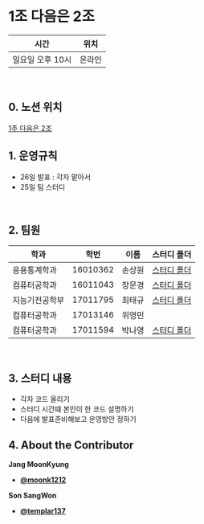 # 1조 다음은 2조

| 시간 | 위치 |
|----------|------|
| 일요일 오후 10시 | 온라인 | 

<br>

## 0. 노션 위치

[1주 다음은 2조](https://www.notion.so/1-2-69a67019cae2412c9f84f8c44639bab4)

##  1. 운영규칙 
- 26일 발표 : 각자 맡아서
- 25일 팀 스터디
 
 
<br>
 

## 2. 팀원
| 학과 | 학번 | 이름 |스터디 폴더|
| ---- | ---- | ---- |----|
| 응용통계학과     |  16010362    |  손상원   |[스터디 폴더](https://github.com/templar137/AI-/blob/main/AI%20study%20files%26codes)
| 컴퓨터공학과     |  16011043    |  장문경   |[스터디 폴더](https://github.com/moonk1212/sai_study_forder)|
| 지능기전공학부    |  17011795  | 최태규|[스터디 폴더](https://github.com/xhaktmchl/SAI_2020-2_keras_study)|
|컴퓨터공학과|  17013146  | 위영민||
|컴퓨터공학과|  17011594  | 박나영|[스터디 폴더](https://github.com/Raymondgwangryeol/SAI-2nd_Semester.git)|
<br>

## 3. 스터디 내용

- 각자 코드 올리기
- 스터디 시간떄 본인이 한 코드 설명하기 
- 다음에 발표준비해보고 운영방안 정하기 


 

## 4. About the Contributor

**Jang MoonKyung**
- [**@moonk1212**](https://github.com/moonk1212)   

**Son SangWon**
- [**@templar137**](https://github.com/templar137)  


